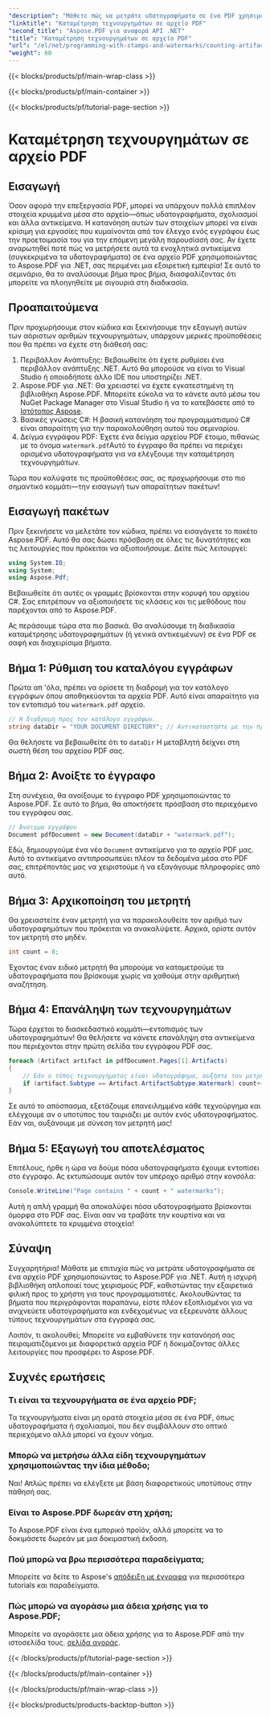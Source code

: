 ```yaml
---
"description": "Μάθετε πώς να μετράτε υδατογραφήματα σε ένα PDF χρησιμοποιώντας το Aspose.PDF για .NET. Οδηγός βήμα προς βήμα για αρχάριους χωρίς προηγούμενη εμπειρία."
"linktitle": "Καταμέτρηση τεχνουργημάτων σε αρχείο PDF"
"second_title": "Aspose.PDF για αναφορά API .NET"
"title": "Καταμέτρηση τεχνουργημάτων σε αρχείο PDF"
"url": "/el/net/programming-with-stamps-and-watermarks/counting-artifacts/"
"weight": 60
---
```


{{< blocks/products/pf/main-wrap-class >}}

{{< blocks/products/pf/main-container >}}

{{< blocks/products/pf/tutorial-page-section >}}

# Καταμέτρηση τεχνουργημάτων σε αρχείο PDF

## Εισαγωγή

Όσον αφορά την επεξεργασία PDF, μπορεί να υπάρχουν πολλά επιπλέον στοιχεία κρυμμένα μέσα στο αρχείο—όπως υδατογραφήματα, σχολιασμοί και άλλα αντικείμενα. Η κατανόηση αυτών των στοιχείων μπορεί να είναι κρίσιμη για εργασίες που κυμαίνονται από τον έλεγχο ενός εγγράφου έως την προετοιμασία του για την επόμενη μεγάλη παρουσίασή σας. Αν έχετε αναρωτηθεί ποτέ πώς να μετρήσετε αυτά τα ενοχλητικά αντικείμενα (συγκεκριμένα τα υδατογραφήματα) σε ένα αρχείο PDF χρησιμοποιώντας το Aspose.PDF για .NET, σας περιμένει μια εξαιρετική εμπειρία! Σε αυτό το σεμινάριο, θα το αναλύσουμε βήμα προς βήμα, διασφαλίζοντας ότι μπορείτε να πλοηγηθείτε με σιγουριά στη διαδικασία. 

## Προαπαιτούμενα

Πριν προχωρήσουμε στον κώδικα και ξεκινήσουμε την εξαγωγή αυτών των αόριστων αριθμών τεχνουργημάτων, υπάρχουν μερικές προϋποθέσεις που θα πρέπει να έχετε στη διάθεσή σας:

1. Περιβάλλον Ανάπτυξης: Βεβαιωθείτε ότι έχετε ρυθμίσει ένα περιβάλλον ανάπτυξης .NET. Αυτό θα μπορούσε να είναι το Visual Studio ή οποιοδήποτε άλλο IDE που υποστηρίζει .NET.
2. Aspose.PDF για .NET: Θα χρειαστεί να έχετε εγκατεστημένη τη βιβλιοθήκη Aspose.PDF. Μπορείτε εύκολα να το κάνετε αυτό μέσω του NuGet Package Manager στο Visual Studio ή να το κατεβάσετε από το [Ιστότοπος Aspose](https://releases.aspose.com/pdf/net/).
3. Βασικές γνώσεις C#: Η βασική κατανόηση του προγραμματισμού C# είναι απαραίτητη για την παρακολούθηση αυτού του σεμιναρίου.
4. Δείγμα εγγράφου PDF: Έχετε ένα δείγμα αρχείου PDF έτοιμο, πιθανώς με το όνομα `watermark.pdf`Αυτό το έγγραφο θα πρέπει να περιέχει ορισμένα υδατογραφήματα για να ελέγξουμε την καταμέτρηση τεχνουργημάτων.

Τώρα που καλύψατε τις προϋποθέσεις σας, ας προχωρήσουμε στο πιο σημαντικό κομμάτι—την εισαγωγή των απαραίτητων πακέτων!

## Εισαγωγή πακέτων

Πριν ξεκινήσετε να μελετάτε τον κώδικα, πρέπει να εισαγάγετε το πακέτο Aspose.PDF. Αυτό θα σας δώσει πρόσβαση σε όλες τις δυνατότητες και τις λειτουργίες που πρόκειται να αξιοποιήσουμε. Δείτε πώς λειτουργεί:

```csharp
using System.IO;
using System;
using Aspose.Pdf;
```

Βεβαιωθείτε ότι αυτές οι γραμμές βρίσκονται στην κορυφή του αρχείου C#. Σας επιτρέπουν να αξιοποιήσετε τις κλάσεις και τις μεθόδους που παρέχονται από το Aspose.PDF. 

Ας περάσουμε τώρα στα πιο βασικά. Θα αναλύσουμε τη διαδικασία καταμέτρησης υδατογραφημάτων (ή γενικά αντικειμένων) σε ένα PDF σε σαφή και διαχειρίσιμα βήματα.

## Βήμα 1: Ρύθμιση του καταλόγου εγγράφων

Πρώτα απ 'όλα, πρέπει να ορίσετε τη διαδρομή για τον κατάλογο εγγράφων όπου αποθηκεύονται τα αρχεία PDF. Αυτό είναι απαραίτητο για τον εντοπισμό του `watermark.pdf` αρχείο.

```csharp
// Η διαδρομή προς τον κατάλογο εγγράφων.
string dataDir = "YOUR DOCUMENT DIRECTORY"; // Αντικαταστήστε με την πραγματική σας διαδρομή
```

Θα θελήσετε να βεβαιωθείτε ότι το `dataDir` Η μεταβλητή δείχνει στη σωστή θέση του αρχείου PDF σας. 

## Βήμα 2: Ανοίξτε το έγγραφο

Στη συνέχεια, θα ανοίξουμε το έγγραφο PDF χρησιμοποιώντας το Aspose.PDF. Σε αυτό το βήμα, θα αποκτήσετε πρόσβαση στο περιεχόμενο του εγγράφου σας.

```csharp
// Άνοιγμα εγγράφου
Document pdfDocument = new Document(dataDir + "watermark.pdf");
```

Εδώ, δημιουργούμε ένα νέο `Document` αντικείμενο για το αρχείο PDF μας. Αυτό το αντικείμενο αντιπροσωπεύει πλέον τα δεδομένα μέσα στο PDF σας, επιτρέποντάς μας να χειριστούμε ή να εξαγάγουμε πληροφορίες από αυτό.

## Βήμα 3: Αρχικοποίηση του μετρητή

Θα χρειαστείτε έναν μετρητή για να παρακολουθείτε τον αριθμό των υδατογραφημάτων που πρόκειται να ανακαλύψετε. Αρχικά, ορίστε αυτόν τον μετρητή στο μηδέν.

```csharp
int count = 0;
```

Έχοντας έναν ειδικό μετρητή θα μπορούμε να καταμετρούμε τα υδατογραφήματα που βρίσκουμε χωρίς να χαθούμε στην αριθμητική αναζήτηση.

## Βήμα 4: Επανάληψη των τεχνουργημάτων

Τώρα έρχεται το διασκεδαστικό κομμάτι—εντοπισμός των υδατογραφημάτων! Θα θελήσετε να κάνετε επανάληψη στα αντικείμενα που περιέχονται στην πρώτη σελίδα του εγγράφου PDF σας.

```csharp
foreach (Artifact artifact in pdfDocument.Pages[1].Artifacts)
{
    // Εάν ο τύπος τεχνουργήματος είναι υδατογράφημα, αυξήστε τον μετρητή
    if (artifact.Subtype == Artifact.ArtifactSubtype.Watermark) count++;
}
```

Σε αυτό το απόσπασμα, εξετάζουμε επανειλημμένα κάθε τεχνούργημα και ελέγχουμε αν ο υποτύπος του ταιριάζει με αυτόν ενός υδατογραφήματος. Εάν ναι, αυξάνουμε με σύνεση τον μετρητή μας!

## Βήμα 5: Εξαγωγή του αποτελέσματος

Επιτέλους, ήρθε η ώρα να δούμε πόσα υδατογραφήματα έχουμε εντοπίσει στο έγγραφο. Ας εκτυπώσουμε αυτόν τον υπέροχο αριθμό στην κονσόλα:

```csharp
Console.WriteLine("Page contains " + count + " watermarks");
```

Αυτή η απλή γραμμή θα αποκαλύψει πόσα υδατογραφήματα βρίσκονται όμορφα στο PDF σας. Είναι σαν να τραβάτε την κουρτίνα και να ανακαλύπτετε τα κρυμμένα στοιχεία!

## Σύναψη 

Συγχαρητήρια! Μάθατε με επιτυχία πώς να μετράτε υδατογραφήματα σε ένα αρχείο PDF χρησιμοποιώντας το Aspose.PDF για .NET. Αυτή η ισχυρή βιβλιοθήκη απλοποιεί τους χειρισμούς PDF, καθιστώντας την εξαιρετικά φιλική προς το χρήστη για τους προγραμματιστές. Ακολουθώντας τα βήματα που περιγράφονται παραπάνω, είστε πλέον εξοπλισμένοι για να ανιχνεύετε υδατογραφήματα και ενδεχομένως να εξερευνάτε άλλους τύπους τεχνουργημάτων στα έγγραφά σας.

Λοιπόν, τι ακολουθεί; Μπορείτε να εμβαθύνετε την κατανόησή σας πειραματιζόμενοι με διαφορετικά αρχεία PDF ή δοκιμάζοντας άλλες λειτουργίες που προσφέρει το Aspose.PDF. 

## Συχνές ερωτήσεις

### Τι είναι τα τεχνουργήματα σε ένα αρχείο PDF;  
Τα τεχνουργήματα είναι μη ορατά στοιχεία μέσα σε ένα PDF, όπως υδατογραφήματα ή σχολιασμοί, που δεν συμβάλλουν στο οπτικό περιεχόμενο αλλά μπορεί να έχουν νόημα.

### Μπορώ να μετρήσω άλλα είδη τεχνουργημάτων χρησιμοποιώντας την ίδια μέθοδο;  
Ναι! Απλώς πρέπει να ελέγξετε με βάση διαφορετικούς υποτύπους στην πάθησή σας.

### Είναι το Aspose.PDF δωρεάν στη χρήση;  
Το Aspose.PDF είναι ένα εμπορικό προϊόν, αλλά μπορείτε να το δοκιμάσετε δωρεάν με μια δοκιμαστική έκδοση. 

### Πού μπορώ να βρω περισσότερα παραδείγματα;  
Μπορείτε να δείτε το Aspose's [απόδειξη με έγγραφα](https://reference.aspose.com/pdf/net/) για περισσότερα tutorials και παραδείγματα.

### Πώς μπορώ να αγοράσω μια άδεια χρήσης για το Aspose.PDF;  
Μπορείτε να αγοράσετε μια άδεια χρήσης για το Aspose.PDF από την ιστοσελίδα τους. [σελίδα αγοράς](https://purchase.aspose.com/buy).

{{< /blocks/products/pf/tutorial-page-section >}}

{{< /blocks/products/pf/main-container >}}

{{< /blocks/products/pf/main-wrap-class >}}

{{< blocks/products/products-backtop-button >}}